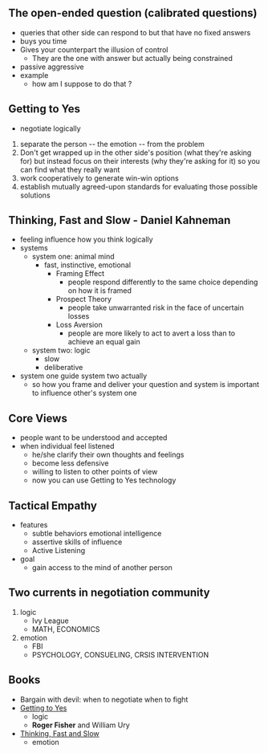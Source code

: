 ## The open-ended question (calibrated questions)
* queries that other side can respond to but that have no fixed answers
* buys you time
* Gives your counterpart the illusion of control
    * They are the one with answer but actually being constrained
* passive aggressive
* example
    * how am I suppose to do that ?


## Getting to Yes
* negotiate logically
1. separate the person -- the emotion -- from the problem
2. Don't get wrapped up in the other side's position (what they're asking for) but instead focus on their interests (why they're asking for it) so you can find what they really want
3. work cooperatively to generate win-win options
4. establish mutually agreed-upon standards for evaluating those possible solutions


## Thinking, Fast and Slow - Daniel Kahneman
* feeling influence how you think logically
* systems
    * system one: animal mind
        * fast, instinctive, emotional
            * Framing Effect
                * people respond differently to the same choice depending on how it is framed
            * Prospect Theory
                * people take unwarranted risk in the face of uncertain losses
            * Loss Aversion
                * people are more likely to act to avert a loss than to achieve an equal gain
    * system two: logic
        * slow
        * deliberative
* system one guide system two actually
    * so how you frame and deliver your question and system is important to influence other's system one

## Core Views
* people want to be understood and accepted
* when individual feel listened
    * he/she clarify their own thoughts and feelings
    * become less defensive
    * willing to listen to other points of view
    * now you can use Getting to Yes technology

## Tactical Empathy
* features
    * subtle behaviors emotional intelligence
    * assertive skills of influence
    * Active Listening
* goal
    * gain access to the mind of another person

## Two currents in negotiation community
1. logic
    * Ivy League
    * MATH, ECONOMICS
2. emotion
    * FBI
    * PSYCHOLOGY, CONSUELING, CRSIS INTERVENTION



## Books
* Bargain with devil: when to negotiate when to fight
* [Getting to Yes](https://www.books.com.tw/products/F012407983?gclid=CjwKCAiAv4n9BRA9EiwA30WNDyQPQoGTdbV9S0X1KOClbrGjok2P86FeFi6RJQ4S8WKD1bi0mqzykBoCXmcQAvD_BwE)
    * logic
    * **Roger Fisher** and William Ury
* [Thinking, Fast and Slow](https://www.amazon.com/Thinking-Fast-Slow-Daniel-Kahneman/dp/0374533555)
    * emotion
